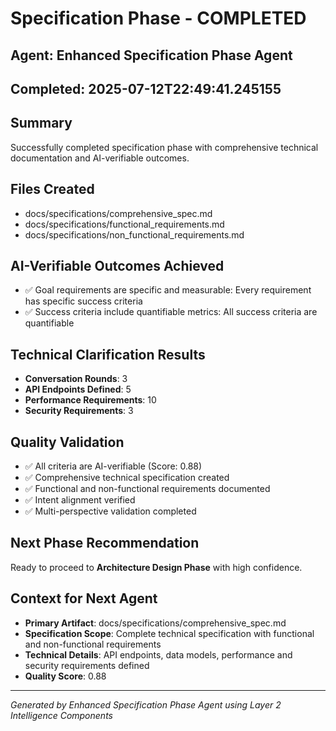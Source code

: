 # Specification Phase - COMPLETED

## Agent: Enhanced Specification Phase Agent
## Completed: 2025-07-12T22:49:41.245155

## Summary
Successfully completed specification phase with comprehensive technical documentation and AI-verifiable outcomes.

## Files Created
- docs/specifications/comprehensive_spec.md
- docs/specifications/functional_requirements.md
- docs/specifications/non_functional_requirements.md

## AI-Verifiable Outcomes Achieved
- ✅ Goal requirements are specific and measurable: Every requirement has specific success criteria
- ✅ Success criteria include quantifiable metrics: All success criteria are quantifiable

## Technical Clarification Results
- **Conversation Rounds**: 3
- **API Endpoints Defined**: 5
- **Performance Requirements**: 10
- **Security Requirements**: 3

## Quality Validation
- ✅ All criteria are AI-verifiable (Score: 0.88)
- ✅ Comprehensive technical specification created
- ✅ Functional and non-functional requirements documented
- ✅ Intent alignment verified
- ✅ Multi-perspective validation completed

## Next Phase Recommendation
Ready to proceed to **Architecture Design Phase** with high confidence.

## Context for Next Agent
- **Primary Artifact**: docs/specifications/comprehensive_spec.md
- **Specification Scope**: Complete technical specification with functional and non-functional requirements
- **Technical Details**: API endpoints, data models, performance and security requirements defined
- **Quality Score**: 0.88

---
*Generated by Enhanced Specification Phase Agent using Layer 2 Intelligence Components*

